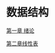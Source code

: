 # 数据结构

[第一章 绪论](./DataStructure/DataStructure/第一章绪论)

[第二章线性表](./DataStructure/DataStructure/第二章线性表)

